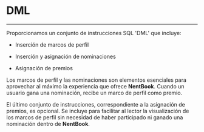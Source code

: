 # DML

---

Proporcionamos un conjunto de instrucciones SQL 'DML' que incluye:

* Inserción de marcos de perfil

* Inserción y asignación de nominaciones

* Asignación de premios

Los marcos de perfil y las nominaciones son elementos esenciales para aprovechar al máximo la experiencia que ofrece **NentBook**. Cuando un usuario gana una nominación, recibe un marco de perfil como premio.

El último conjunto de instrucciones, correspondiente a la asignación de premios, es opcional. Se incluye para facilitar al lector la visualización de los marcos de perfil sin necesidad de haber participado ni ganado una nominación dentro de **NentBook**.
